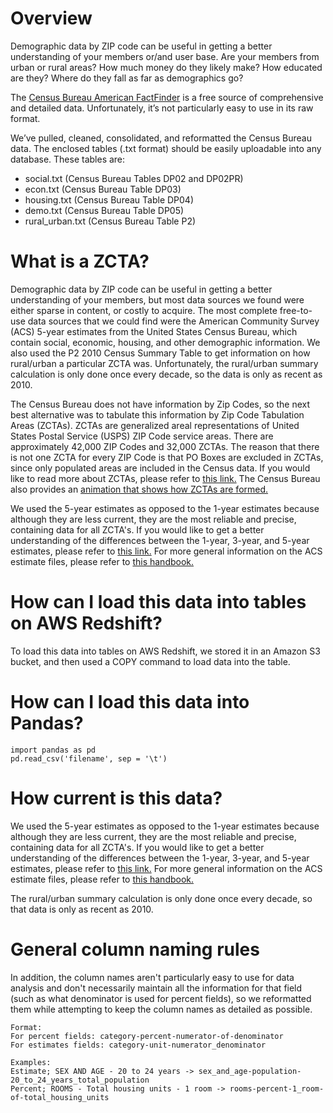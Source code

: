 # Overview

Demographic data by ZIP code can be useful in getting a better understanding of your members or/and user base. Are your members from urban or rural areas? How much money do they likely make? How educated are they? Where do they fall as far as demographics go?

The [Census Bureau American FactFinder](https://factfinder.census.gov/faces/nav/jsf/pages/community_facts.xhtml) is a free source of comprehensive and detailed data. Unfortunately, it’s not particularly easy to use in its raw format.

We’ve pulled, cleaned, consolidated, and reformatted the Census Bureau data. The enclosed tables (.txt format) should be easily uploadable into any database. These tables are:
- social.txt (Census Bureau Tables DP02 and DP02PR)
- econ.txt (Census Bureau Table DP03)
- housing.txt (Census Bureau Table DP04)
- demo.txt (Census Bureau Table DP05)
- rural_urban.txt (Census Bureau Table P2)

# What is a ZCTA?

Demographic data by ZIP code can be useful in getting a better understanding of your members, but most data sources we found were either sparse in content, or costly to acquire. The most complete free-to-use data sources that we could find were the American Community Survey (ACS) 5-year estimates from the United States Census Bureau, which contain social, economic, housing, and other demographic information. We also used the P2 2010 Census Summary Table to get information on how rural/urban a particular ZCTA was. Unfortunately, the rural/urban summary calculation is only done once every decade, so the data is only as recent as 2010.

The Census Bureau does not have information by Zip Codes, so the next best alternative was to tabulate this information by Zip Code Tabulation Areas (ZCTAs). ZCTAs are generalized areal representations of United States Postal Service (USPS) ZIP Code service areas. There are approximately 42,000 ZIP Codes and 32,000 ZCTAs. The reason that there is not one ZCTA for every ZIP Code is that PO Boxes are excluded in ZCTAs, since only populated areas are included in the Census data. If you would like to read more about ZCTAs, please refer to [this link.](https://www.census.gov/geo/reference/zctas.html) The Census Bureau also provides an [animation that shows how ZCTAs are formed.](https://www.census.gov/geo/reference/zcta/zcta_delin_anim.html)

We used the 5-year estimates as opposed to the 1-year estimates because although they are less current, they are the most reliable and precise, containing data for all ZCTA's. If you would like to get a better understanding of the differences between the 1-year, 3-year, and 5-year estimates, please refer to [this link.](https://www.census.gov/programs-surveys/acs/guidance/estimates.html) For more general information on the ACS estimate files, please refer to [this handbook.](https://www.census.gov/content/dam/Census/library/publications/2018/acs/acs_general_handbook_2018_ch03.pdf)

# How can I load this data into tables on AWS Redshift?
To load this data into tables on AWS Redshift, we stored it in an Amazon S3 bucket, and then used a COPY command to load data into the table.

# How can I load this data into Pandas?
```
import pandas as pd
pd.read_csv('filename', sep = '\t')
```

# How current is this data?

We used the 5-year estimates as opposed to the 1-year estimates because although they are less current, they are the most reliable and precise, containing data for all ZCTA's. If you would like to get a better understanding of the differences between the 1-year, 3-year, and 5-year estimates, please refer to [this link.](https://www.census.gov/programs-surveys/acs/guidance/estimates.html) For more general information on the ACS estimate files, please refer to [this handbook.](https://www.census.gov/content/dam/Census/library/publications/2018/acs/acs_general_handbook_2018_ch03.pdf)

The rural/urban summary calculation is only done once every decade, so that data is only as recent as 2010.

# General column naming rules

In addition, the column names aren't particularly easy to use for data analysis and don't necessarily maintain all the information for that field (such as what denominator is used for percent fields), so we reformatted them while attempting to keep the column names as detailed as possible.

```
Format:
For percent fields: category-percent-numerator-of-denominator
For estimates fields: category-unit-numerator_denominator

Examples:
Estimate; SEX AND AGE - 20 to 24 years -> sex_and_age-population-20_to_24_years_total_population
Percent; ROOMS - Total housing units - 1 room -> rooms-percent-1_room-of-total_housing_units
```

